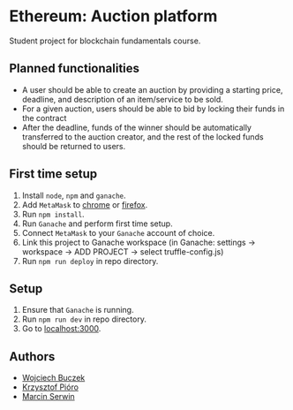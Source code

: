 # Ethereum: Auction platform

Student project for blockchain fundamentals course.

## Planned functionalities

-   A user should be able to create an auction by providing a starting price, deadline, and description of an item/service to be sold.
-   For a given auction, users should be able to bid by locking their funds in the contract
-   After the deadline, funds of the winner should be automatically transferred to the auction creator, and the rest of the locked funds should be returned to users.

## First time setup

1. Install `node`, `npm` and `ganache`.
1. Add `MetaMask` to [chrome](https://chrome.google.com/webstore/detail/metamask/nkbihfbeogaeaoehlefnkodbefgpgknn) or [firefox](https://addons.mozilla.org/en-US/firefox/addon/ether-metamask/).
1. Run `npm install`.
1. Run `Ganache` and perform first time setup.
1. Connect `MetaMask` to your `Ganache` account of choice.
1. Link this project to Ganache workspace (in Ganache: settings -> workspace -> ADD PROJECT -> select truffle-config.js)
1. Run `npm run deploy` in repo directory.

## Setup

1. Ensure that `Ganache` is running.
1. Run `npm run dev` in repo directory.
1. Go to [localhost:3000](http://localhost:3000/).

## Authors

-   [Wojciech Buczek](https://github.com/Wowol)
-   [Krzysztof Pióro](https://github.com/krzysztofpioro)
-   [Marcin Serwin](https://github.com/marcin-serwin)
